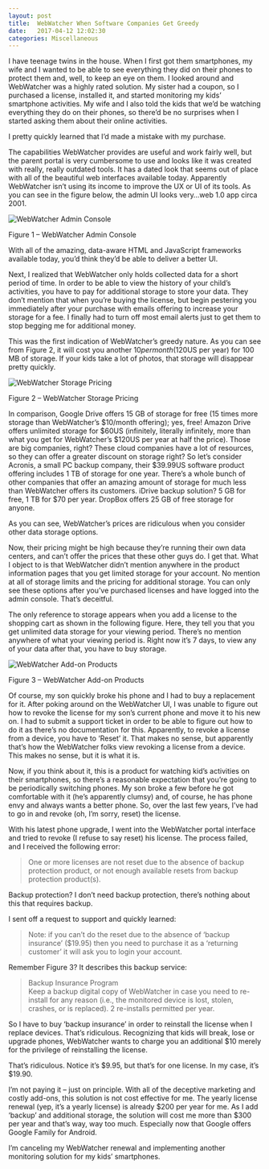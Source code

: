 ```yaml
---
layout: post
title:  WebWatcher When Software Companies Get Greedy
date:   2017-04-12 12:02:30
categories: Miscellaneous
---
```

I have teenage twins in the house. When I first got them smartphones, my wife and I wanted to be able to see everything they did on their phones to protect them and, well, to keep an eye on them. I looked around and WebWatcher was a highly rated solution. My sister had a coupon, so I purchased a license, installed it, and started monitoring my kids’ smartphone activities. My wife and I also told the kids that we’d be watching everything they do on their phones, so there’d be no surprises when I started asking them about their online activities.

I pretty quickly learned that I’d made a mistake with my purchase.

The capabilities WebWatcher provides are useful and work fairly well, but the parent portal is very cumbersome to use and looks like it was created with really, really outdated tools. It has a dated look that seems out of place with all of the beautiful web interfaces available today. Apparently WebWatcher isn’t using its income to improve the UX or UI of its tools. As you can see in the figure below, the admin UI looks very…web 1.0 app circa 2001.

![WebWatcher Admin Console](images/stories/2017/webwatcher-01.png)

Figure 1 – WebWatcher Admin Console

With all of the amazing, data-aware HTML and JavaScript frameworks available today, you’d think they’d be able to deliver a better UI.

Next, I realized that WebWatcher only holds collected data for a short period of time. In order to be able to view the history of your child’s activities, you have to pay for additional storage to store your data. They don’t mention that when you’re buying the license, but begin pestering you immediately after your purchase with emails offering to increase your storage for a fee. I finally had to turn off most email alerts just to get them to stop begging me for additional money.

This was the first indication of WebWatcher’s greedy nature. As you can see from Figure 2, it will cost you another $10 per month ($120US per year) for 100 MB of storage. If your kids take a lot of photos, that storage will disappear pretty quickly.

![WebWatcher Storage Pricing](images/stories/2017/webwatcher-02.png)

Figure 2 – WebWatcher Storage Pricing

In comparison, Google Drive offers 15 GB of storage for free (15 times more storage than WebWatcher’s $10/month offering); yes, free! Amazon Drive offers unlimited storage for $60US (infinitely, literally infinitely, more than what you get for WebWatcher’s $120US per year at half the price). Those are big companies, right? These cloud companies have a lot of resources, so they can offer a greater discount on storage right? So let’s consider Acronis, a small PC backup company, their $39.99US software product offering includes 1 TB of storage for one year. There’s a whole bunch of other companies that offer an amazing amount of storage for much less than WebWatcher offers its customers. iDrive backup solution? 5 GB for free, 1 TB for $70 per year. DropBox offers 25 GB of free storage for anyone.

As you can see, WebWatcher’s prices are ridiculous when you consider other data storage options.

Now, their pricing might be high because they’re running their own data centers, and can’t offer the prices that these other guys do. I get that. What I object to is that WebWatcher didn’t mention anywhere in the product information pages that you get limited storage for your account. No mention at all of storage limits and the pricing for additional storage. You can only see these options after you’ve purchased licenses and have logged into the admin console. That’s deceitful.

The only reference to storage appears when you add a license to the shopping cart as shown in the following figure. Here, they tell you that you get unlimited data storage for your viewing period. There’s no mention anywhere of what your viewing period is. Right now it’s 7 days, to view any of your data after that, you have to buy storage.

![WebWatcher Add-on Products](images/stories/2017/webwatcher-03.png)

Figure 3 – WebWatcher Add-on Products

Of course, my son quickly broke his phone and I had to buy a replacement for it. After poking around on the WebWatcher UI, I was unable to figure out how to revoke the license for my son’s current phone and move it to his new on. I had to submit a support ticket in order to be able to figure out how to do it as there’s no documentation for this. Apparently, to revoke a license from a device, you have to ‘Reset’ it. That makes no sense, but apparently that’s how the WebWatcher folks view revoking a license from a device. This makes no sense, but it is what it is.

Now, if you think about it, this is a product for watching kid’s activities on their smartphones, so there’s a reasonable expectation that you’re going to be periodically switching phones. My son broke a few before he got comfortable with it (he’s apparently clumsy) and, of course, he has phone envy and always wants a better phone. So, over the last few years, I’ve had to go in and revoke (oh, I’m sorry, reset) the license.

With his latest phone upgrade, I went into the WebWatcher portal interface and tried to revoke (I refuse to say reset) his license. The process failed, and I received the following error:

> One or more licenses are not reset due to the absence of backup protection product, or not enough available resets from backup protection product(s).

Backup protection? I don’t need backup protection, there’s nothing about this that requires backup.

I sent off a request to support and quickly learned:

> Note: if you can’t do the reset due to the absence of ‘backup insurance’ ($19.95) then you need to purchase it as a ‘returning customer’ it will ask you to login your account.

Remember Figure 3? It describes this backup service:

> Backup Insurance Program  
> Keep a backup digital copy of WebWatcher in case you need to re-install for any reason (i.e., the monitored device is lost, stolen, crashes, or is replaced). 2 re-installs permitted per year.

So I have to buy ‘backup insurance’ in order to reinstall the license when I replace devices. That’s ridiculous. Recognizing that kids will break, lose or upgrade phones, WebWatcher wants to charge you an additional $10 merely for the privilege of reinstalling the license.

That’s ridiculous. Notice it’s $9.95, but that’s for one license. In my case, it’s $19.90.

I’m not paying it – just on principle. With all of the deceptive marketing and costly add-ons, this solution is not cost effective for me. The yearly license renewal (yep, it’s a yearly license) is already $200 per year for me. As I add ‘backup’ and additional storage, the solution will cost me more than $300 per year and that’s way, way too much. Especially now that Google offers Google Family for Android.

I’m canceling my WebWatcher renewal and implementing another monitoring solution for my kids’ smartphones.